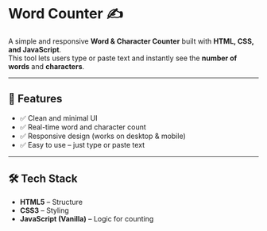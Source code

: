 # Word Counter ✍️  

A simple and responsive **Word & Character Counter** built with **HTML, CSS, and JavaScript**.  
This tool lets users type or paste text and instantly see the **number of words** and **characters**.  

---

## 🚀 Features  
- ✅ Clean and minimal UI  
- ✅ Real-time word and character count  
- ✅ Responsive design (works on desktop & mobile)  
- ✅ Easy to use – just type or paste text  

---

## 🛠️ Tech Stack  
- **HTML5** – Structure  
- **CSS3** – Styling  
- **JavaScript (Vanilla)** – Logic for counting  



